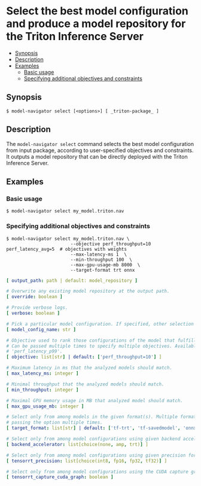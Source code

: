 <!--
Copyright (c) 2021-2022, NVIDIA CORPORATION. All rights reserved.

Licensed under the Apache License, Version 2.0 (the "License");
you may not use this file except in compliance with the License.
You may obtain a copy of the License at

    http://www.apache.org/licenses/LICENSE-2.0

Unless required by applicable law or agreed to in writing, software
distributed under the License is distributed on an "AS IS" BASIS,
WITHOUT WARRANTIES OR CONDITIONS OF ANY KIND, either express or implied.
See the License for the specific language governing permissions and
limitations under the License.
-->

# Select the best model configuration and produce a model repository for the Triton Inference Server

<!-- START doctoc generated TOC please keep comment here to allow auto update -->
<!-- DON'T EDIT THIS SECTION, INSTEAD RE-RUN doctoc TO UPDATE -->

- [Synopsis](#synopsis)
- [Description](#description)
- [Examples](#examples)
  - [Basic usage](#basic-usage)
  - [Specifying additional objectives and constraints](#specifying-additional-objectives-and-constraints)

<!-- END doctoc generated TOC please keep comment here to allow auto update -->

## Synopsis

```shell
$ model-navigator select [<options>] [ _triton-package_ ]
```

## Description

The `model-navigator select` command selects the best model configuration from input package,
according to user-specified objectives and constraints. It outputs a model repository that can be
directly deployed with the Triton Inference Server.

## Examples

### Basic usage

```
$ model-navigator select my_model.triton.nav
```

### Specifying additional objectives and constraints

```
$ model-navigator select my_model.triton.nav \
                        --objective perf_throughput=10 perf_latency_avg=5  # objectives with weights
                        --max-latency-ms 1  \
                        --min-throughput 100  \
                        --max-gpu-usage-mb 8000  \
                        --target-format trt onnx
```


[comment]: <> (START_CONFIG_LIST)
```yaml
[ output_path: path | default: model_repository ]

# Overwrite any existing model repository at the output path.
[ override: boolean ]

# Provide verbose logs.
[ verbose: boolean ]

# Pick a particular model configuration. If specified, other selection options are ignored.
[ model_config_name: str ]

# Objective used to rank those configurations of the model that fulfill other constraints, with an optional weight value.
# Can be passed multiple times to specify multiple objectives. Available objectives: 'perf_throughput',
# 'perf_latency_p99'.
[ objective: list[str] | default: ['perf_throughput=10'] ]

# Maximum latency in ms that the analyzed models should match.
[ max_latency_ms: integer ]

# Minimal throughput that the analyzed models should match.
[ min_throughput: integer ]

# Maximal GPU memory usage in MB that analyzed model should match.
[ max_gpu_usage_mb: integer ]

# Select only from among models in the given format(s). Multiple formats can be provided as a space-separated list, or by
# passing the option multiple times.
[ target_format: list[str] | default: ['tf-trt', 'tf-savedmodel', 'onnx', 'trt', 'torchscript', 'torch-trt'] ]

# Select only from among model configurations using given backend accelerator.
[ backend_accelerator: list[choice(none, amp, trt)] ]

# Select only from among model configurations using given precision for TensorRT acceleration.
[ tensorrt_precision: list[choice(int8, fp16, fp32, tf32)] ]

# Select only from among model configurations using the CUDA capture graph feature on the TensorRT backend.
[ tensorrt_capture_cuda_graph: boolean ]

```
[comment]: <> (END_CONFIG_LIST)
